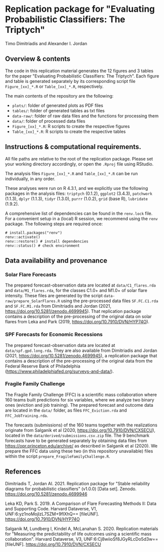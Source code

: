 # Replication package for "Evaluating Probabilistic Classifiers: The Triptych"

Timo Dimitriadis and Alexander I. Jordan

## Overview & contents

The code in this replication material generates the 12 figures and 3 tables for
the paper "Evaluating Probabilistic Classifiers: The Triptych".
Each figure and table is generated separately by its corresponding script file
`Figure_[xx]_*.R` or `Table_[xx]_*.R`, respectively.

The main contents of the repository are the following:

- `plots/`: folder of generated plots as PDF files
- `tables/`: folder of generated tables as txt files
- `data-raw/`: folder of raw data files and the functions for processing them
- `data/`: folder of processed data files
- `Figure_[xx]_*.R`: R scripts to create the respective figures
- `Table_[xx]_*.R`: R scripts to create the respective tables


## Instructions & computational requirements.

All file paths are relative to the root of the replication package. Please set your working directory accordingly, or open the `.Rproj` file using RStudio.

The analysis files `Figure_[xx]_*.R` and `Table_[xx]_*.R` can be run individually, in any order.

These analyses were run on R 4.3.1, and we explicitly use the following packages in the analysis files: `triptych` (0.1.2), `ggplot2` (3.4.3), `patchwork` (1.1.3), `dplyr` (1.1.3), `tidyr` (1.3.0), `purrr` (1.0.2), `grid` (base R), `lubridate` (1.9.2).

A comprehensive list of dependencies can be found in the `renv.lock` file. For a convenient setup in a (local) R session, we recommend using the `renv` package. The following steps are required once:
```
# install.packages("renv")
renv::activate()
renv::restore() # install dependencies
renv::status() # check environment
```

## Data availability and provenance

### Solar Flare Forecasts

The prepared forecast-observation data are located at `data/C1_flares.rda` and `data/M1_flares.rda`, for the classes C1.0+ and M1.0+ of solar flare intensity. These files are generated by the script `data-raw/prepare_SolarFlares.R` using the pre-processed data files `SF.FC.C1.rda` and `SF.FC.M1.rda` from Dimitriadis and Jordan (2021, https://doi.org/10.5281/zenodo.4699945). That replication package contains a description of the pre-processing of the original data on solar flares from Leka and Park (2019, https://doi.org/10.7910/DVN/HYP74O).


### SPF Forecasts for Economic Recessions

The prepared forecast-observation data are located at `data/spf.gpd.long.rda`. They are also available from Dimitriadis and Jordan (2021, https://doi.org/10.5281/zenodo.4699945), a replication package that contains a description of the pre-processing of the original data from the Federal Reserve Bank of Philadelphia (https://www.philadelphiafed.org/surveys-and-data/).


### Fragile Family Challenge

The Fragile Family Challenge (FFC) is a scientific mass collaboration where 160
teams built predictions for six variables, where we analyze two binary ones (eviction and
job training). The prepared forecast and outcome data are located in the `data/` folder, as files `FFC_Eviction.rda` and `FFC_JobTraining.rda`.

The forecasts (submissions) of the 160 teams together with the
realizations originate from Salganik et al (2020, https://doi.org/10.7910/DVN/CXSECU), located in the `data/derived/submissions.csv.zip` file. The 9 benchmark forecasts have to be generated separately by obtaining data files from
https://opr.princeton.edu/archive/ as described in Salganik et al (2020).
We prepare the FFC data using these two (in this repository unavailable) files within the script `prepare_FragileFamilyChallenge.R`.


## References

Dimitriadis T, Jordan AI. 2021. Replication package for "Stable reliability diagrams for probabilistic classifiers" (v1.0.0) [Data set]. Zenodo. https://doi.org/10.5281/zenodo.4699946

Leka KD, Park S. 2019. A Comparison of Flare Forecasting Methods II: Data and Supporting Code. Harvard Dataverse, V1, UNF:6:yz1noMojlzL7SZM+9flXhQ== [fileUNF]. https://doi.org/10.7910/DVN/HYP74O

Salganik M, Lundberg I, Kindel A, McLanahan S. 2020. Replication materials for "Measuring the predictability of life outcomes using a scientific mass collaboration". Harvard Dataverse, V3, UNF:6:Cj8wiioSf8JGyRLcDo5d3w== [fileUNF]. https://doi.org/10.7910/DVN/CXSECU
